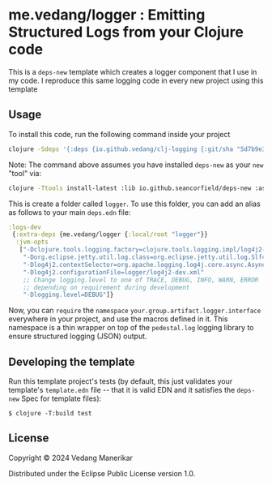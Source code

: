 # me.vedang/logger : Emitting Structured Logs from your Clojure code

This is a `deps-new` template which creates a logger component that I use in my code. I reproduce this same logging code in every new project using this template

## Usage

To install this code, run the following command inside your project

```bash
clojure -Sdeps '{:deps {io.github.vedang/clj-logging {:git/sha "5d7b9e3f3ddd8693f89e77484ae97615a90d89ba"}}}' -Tnew create :template me.vedang/logger :name your.group.artifact/logger
```

Note: The command above assumes you have installed `deps-new` as your `new` "tool" via:

```bash
clojure -Ttools install-latest :lib io.github.seancorfield/deps-new :as new
```

This is create a folder called `logger`. To use this folder, you can add an alias as follows to your main `deps.edn` file:

```clojure
:logs-dev
 {:extra-deps {me.vedang/logger {:local/root "logger"}}
  :jvm-opts
   ["-Dclojure.tools.logging.factory=clojure.tools.logging.impl/log4j2-factory"
    "-Dorg.eclipse.jetty.util.log.class=org.eclipse.jetty.util.log.Slf4jLog"
    "-Dlog4j2.contextSelector=org.apache.logging.log4j.core.async.AsyncLoggerContextSelector"
    "-Dlog4j2.configurationFile=logger/log4j2-dev.xml"
    ;; Change logging.level to one of TRACE, DEBUG, INFO, WARN, ERROR
    ;; depending on requirement during development
    "-Dlogging.level=DEBUG"]}
```

Now, you can `require` the `namespace` `your.group.artifact.logger.interface` everywhere in your project, and use the macros defined in it. This namespace is a thin wrapper on top of the `pedestal.log` logging library to ensure structured logging (JSON) output.

## Developing the template

Run this template project's tests (by default, this just validates your template's `template.edn`
file -- that it is valid EDN and it satisfies the `deps-new` Spec for template files):

    $ clojure -T:build test

## License

Copyright © 2024 Vedang Manerikar

Distributed under the Eclipse Public License version 1.0.
